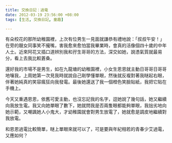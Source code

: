 ```yaml
---
title: 交換日記：過電
date: 2012-03-19 23:56:00 +08:00
tags: [生活, 交換日記, 童趣]

---
```


有朵校花的那所幼稚園裡，上次有位男生一見面就謙恭有禮地說：「叔叔午安！」在旁的靚女同事笑不攏嘴，害我愈來愈怕當我畢業時，會真的活像個四十歲的中年人士。近來阿花又插口道辨別我和孖生哥哥的方法，深交如她，說憑氣質就最易分，看上去我比較蒼桑。  
  
還好我的市場不是男生，如在九龍塘的幼稚園裡，小女生恩恩就主動日哥哥日哥哥地嚷我，上周她第一次見我時就說自己剛學懂單眼，然後就反複對著我瞇起右眼，伴著她純真的笑容瘋狂向我發電。最後她還送了我一個橙色笑臉貼紙，我把它貼在手機上。  
  
今天又重遇恩恩，依舊可愛主動，也沒忘記我的名字，逗她說了幾句話，她又繼續向我放生電。我又向她單眼了數下，她就問我是否兩隻眼都能夠單眼，我拙劣地向她示範，又嘲諷她人小鬼大，才幼稚園就會對男生放電了，她就愈是調皮地繼續對我放電。  
  
和恩恩過電比較簡單，瞇上單眼來就可以了，可是要與年紀相若的青春少艾過電，又應如何？
